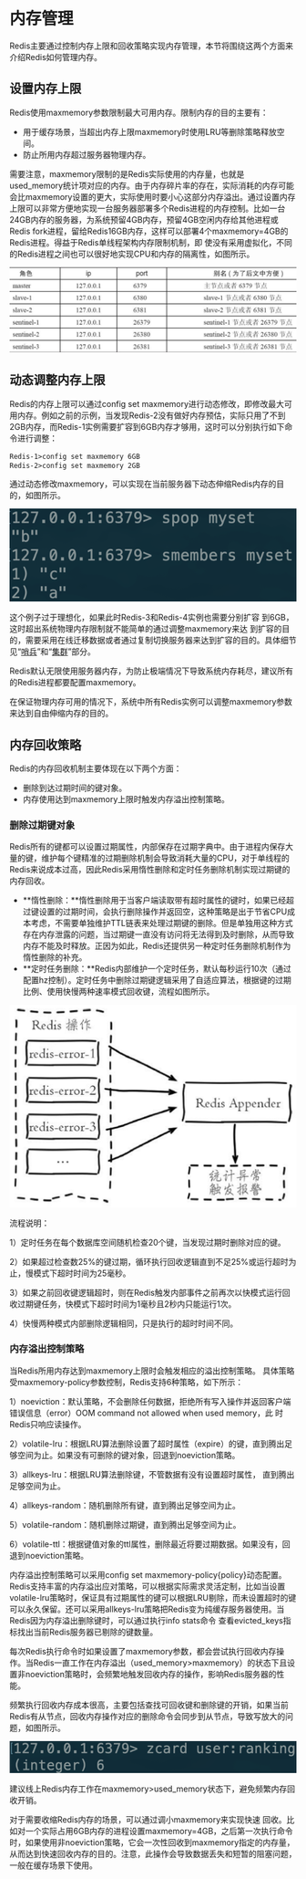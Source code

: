 # 内存管理

Redis主要通过控制内存上限和回收策略实现内存管理，本节将围绕这两个方面来介绍Redis如何管理内存。

## 设置内存上限

Redis使用maxmemory参数限制最大可用内存。限制内存的目的主要有：

* 用于缓存场景，当超出内存上限maxmemory时使用LRU等删除策略释放空间。
* 防止所用内存超过服务器物理内存。

需要注意，maxmemory限制的是Redis实际使用的内存量，也就是used\_memory统计项对应的内存。由于内存碎片率的存在，实际消耗的内存可能会比maxmemory设置的更大，实际使用时要小心这部分内存溢出。通过设置内存上限可以非常方便地实现一台服务器部署多个Redis进程的内存控制。比如一台24GB内存的服务器，为系统预留4GB内存，预留4GB空闲内存给其他进程或Redis fork进程，留给Redis16GB内存，这样可以部署4个maxmemory=4GB的Redis进程。得益于Redis单线程架构内存限制机制，即 使没有采用虚拟化，不同的Redis进程之间也可以很好地实现CPU和内存的隔离性，如图所示。

![](../.gitbook/assets/image%20%28101%29.png)

## 动态调整内存上限

Redis的内存上限可以通过config set maxmemory进行动态修改，即修改最大可用内存。例如之前的示例，当发现Redis-2没有做好内存预估，实际只用了不到2GB内存，而Redis-1实例需要扩容到6GB内存才够用，这时可以分别执行如下命令进行调整：

```text
Redis-1>config set maxmemory 6GB
Redis-2>config set maxmemory 2GB
```

通过动态修改maxmemory，可以实现在当前服务器下动态伸缩Redis内存的目的，如图所示。

![](../.gitbook/assets/image%20%2833%29.png)

这个例子过于理想化，如果此时Redis-3和Redis-4实例也需要分别扩容 到6GB，这时超出系统物理内存限制就不能简单的通过调整maxmemory来达 到扩容的目的，需要采用在线迁移数据或者通过复制切换服务器来达到扩容的目的。具体细节见“[哨兵](../shao-bing/ji-ben-gai-nian.md)”和“[集群](../ji-qun-cao-zuo/ji-qun-jian-jie.md)”部分。

Redis默认无限使用服务器内存，为防止极端情况下导致系统内存耗尽，建议所有的Redis进程都要配置maxmemory。

在保证物理内存可用的情况下，系统中所有Redis实例可以调整maxmemory参数来达到自由伸缩内存的目的。

## 内存回收策略

Redis的内存回收机制主要体现在以下两个方面：

* 删除到达过期时间的键对象。
* 内存使用达到maxmemory上限时触发内存溢出控制策略。

### 删除过期键对象

Redis所有的键都可以设置过期属性，内部保存在过期字典中。由于进程内保存大量的键，维护每个键精准的过期删除机制会导致消耗大量的CPU，对于单线程的Redis来说成本过高，因此Redis采用惰性删除和定时任务删除机制实现过期键的内存回收。

* **惰性删除：**惰性删除用于当客户端读取带有超时属性的键时，如果已经超过键设置的过期时间，会执行删除操作并返回空，这种策略是出于节省CPU成本考虑，不需要单独维护TTL链表来处理过期键的删除。但是单独用这种方式存在内存泄露的问题，当过期键一直没有访问将无法得到及时删除，从而导致内存不能及时释放。正因为如此，Redis还提供另一种定时任务删除机制作为惰性删除的补充。
* **定时任务删除：**Redis内部维护一个定时任务，默认每秒运行10次（通过配置hz控制）。定时任务中删除过期键逻辑采用了自适应算法，根据键的过期比例、使用快慢两种速率模式回收键，流程如图所示。

![](../.gitbook/assets/image%20%28135%29.png)

流程说明：

1）定时任务在每个数据库空间随机检查20个键，当发现过期时删除对应的键。

2）如果超过检查数25%的键过期，循环执行回收逻辑直到不足25%或运行超时为止，慢模式下超时时间为25毫秒。 

3）如果之前回收键逻辑超时，则在Redis触发内部事件之前再次以快模式运行回收过期键任务，快模式下超时时间为1毫秒且2秒内只能运行1次。 

4）快慢两种模式内部删除逻辑相同，只是执行的超时时间不同。

### 内存溢出控制策略

当Redis所用内存达到maxmemory上限时会触发相应的溢出控制策略。 具体策略受maxmemory-policy参数控制，Redis支持6种策略，如下所示： 

1）noeviction：默认策略，不会删除任何数据，拒绝所有写入操作并返回客户端错误信息（error）OOM command not allowed when used memory，此 时Redis只响应读操作。 

2）volatile-lru：根据LRU算法删除设置了超时属性（expire）的键，直到腾出足够空间为止。如果没有可删除的键对象，回退到noeviction策略。 

3）allkeys-lru：根据LRU算法删除键，不管数据有没有设置超时属性， 直到腾出足够空间为止。 

4）allkeys-random：随机删除所有键，直到腾出足够空间为止。 

5）volatile-random：随机删除过期键，直到腾出足够空间为止。 

6）volatile-ttl：根据键值对象的ttl属性，删除最近将要过期数据。如果没有，回退到noeviction策略。

内存溢出控制策略可以采用config set maxmemory-policy{policy}动态配置。Redis支持丰富的内存溢出应对策略，可以根据实际需求灵活定制，比如当设置volatile-lru策略时，保证具有过期属性的键可以根据LRU剔除，而未设置超时的键可以永久保留。还可以采用allkeys-lru策略把Redis变为纯缓存服务器使用。当Redis因为内存溢出删除键时，可以通过执行info stats命令 查看evicted\_keys指标找出当前Redis服务器已剔除的键数量。

每次Redis执行命令时如果设置了maxmemory参数，都会尝试执行回收内存操作。当Redis一直工作在内存溢出（used\_memory&gt;maxmemory）的状态下且设置非noeviction策略时，会频繁地触发回收内存的操作，影响Redis服务器的性能。

频繁执行回收内存成本很高，主要包括查找可回收键和删除键的开销，如果当前Redis有从节点，回收内存操作对应的删除命令会同步到从节点，导致写放大的问题，如图所示。

![](../.gitbook/assets/image%20%2880%29.png)

建议线上Redis内存工作在maxmemory&gt;used\_memory状态下，避免频繁内存回收开销。

对于需要收缩Redis内存的场景，可以通过调小maxmemory来实现快速 回收。比如对一个实际占用6GB内存的进程设置maxmemory=4GB，之后第一次执行命令时，如果使用非noeviction策略，它会一次性回收到maxmemory指定的内存量，从而达到快速回收内存的目的。注意，此操作会导致数据丢失和短暂的阻塞问题，一般在缓存场景下使用。

